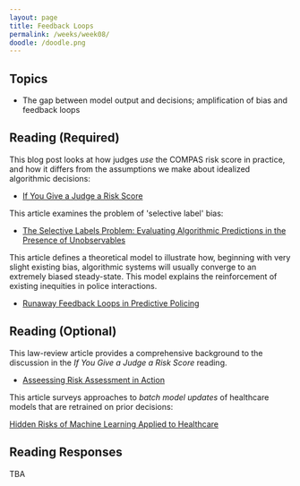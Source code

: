 ```yaml
---
layout: page
title: Feedback Loops
permalink: /weeks/week08/
doodle: /doodle.png
---
```


## Topics

* The gap between model output and decisions; amplification of bias and feedback loops

## Reading (Required)

This blog post looks at how judges *use* the COMPAS risk score in
practice, and how it differs from the assumptions we make about
idealized algorithmic decisions:

* [If You Give a Judge a Risk Score](https://thelittledataset.com/2019/07/15/if-you-give-a-judge-a-risk-score/)

This article examines the problem of 'selective label' bias:

* [The Selective Labels Problem: Evaluating Algorithmic Predictions in
  the Presence of Unobservables](https://dl.acm.org/doi/pdf/10.1145/3097983.3098066)

This article defines a theoretical model to illustrate how, beginning
with very slight existing bias, algorithmic systems will usually
converge to an extremely biased steady-state. This model explains the
reinforcement of existing inequities in police interactions.

* [Runaway Feedback Loops in Predictive Policing](https://arxiv.org/pdf/1706.09847.pdf)


## Reading (Optional)

This law-review article provides a comprehensive background to the
discussion in the *If You Give a Judge a Risk Score* reading.

* [Asseessing Risk Assessment in Action](https://papers.ssrn.com/sol3/papers.cfm?abstract_id=3016088)

This article surveys approaches to *batch model updates* of healthcare
models that are retrained on prior decisions:

[Hidden Risks of Machine Learning Applied to Healthcare](http://proceedings.mlr.press/v126/adam20a/adam20a.pdf)

## Reading Responses

TBA
